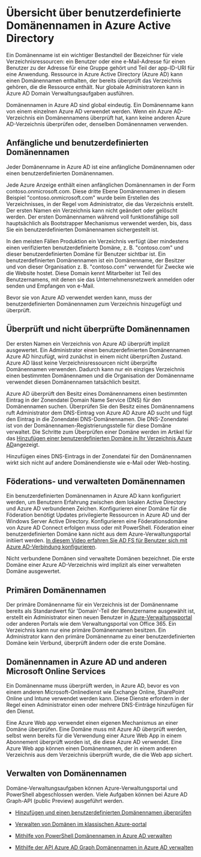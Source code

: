 <properties
    pageTitle="Übersicht über benutzerdefinierte Domänennamen in Azure Active Directory | Microsoft Azure"
    description="Erläutert das Konzept für die Verwendung von benutzerdefinierten Domänennamen in Azure Active Directory, einschließlich der Föderation für einmaliges Anmelden"
    services="active-directory"
    documentationCenter=""
    authors="jeffsta"
    manager="femila"
    editor=""/>

<tags
    ms.service="active-directory"
    ms.workload="identity"
    ms.tgt_pltfrm="na"
    ms.devlang="na"
    ms.topic="article"
    ms.date="10/04/2016"
    ms.author="curtand;jeffsta"/>

# <a name="conceptual-overview-of-custom-domain-names-in-azure-active-directory"></a>Übersicht über benutzerdefinierte Domänennamen in Azure Active Directory

Ein Domänenname ist ein wichtiger Bestandteil der Bezeichner für viele Verzeichnisressourcen: ein Benutzer oder eine e-Mail-Adresse für einen Benutzer zu der Adresse für eine Gruppe gehört und Teil der app-ID-URI für eine Anwendung. Ressource in Azure Active Directory (Azure AD) kann einen Domänennamen enthalten, der bereits überprüft das Verzeichnis gehören, die die Ressource enthält. Nur globale Administratoren kann in Azure AD Domain Verwaltungsaufgaben ausführen.

Domänennamen in Azure AD sind global eindeutig. Ein Domänenname kann von einem einzelnen Azure AD verwendet werden. Wenn ein Azure AD-Verzeichnis ein Domänennamens überprüft hat, kann keine anderen Azure AD-Verzeichnis überprüfen oder, denselben Domänennamen verwenden.

## <a name="initial-and-custom-domain-names"></a>Anfängliche und benutzerdefinierten Domänennamen

Jeder Domänenname in Azure AD ist eine anfängliche Domänennamen oder einen benutzerdefinierten Domänennamen.

Jede Azure Anzeige enthält einen anfänglichen Domänennamen in der Form contoso.onmicrosoft.com. Diese dritte Ebene Domänennamen in diesem Beispiel "contoso.onmicrosoft.com" wurde beim Erstellen des Verzeichnisses, in der Regel vom Administrator, die das Verzeichnis erstellt. Der ersten Namen ein Verzeichnis kann nicht geändert oder gelöscht werden. Der ersten Domänennamen während voll funktionsfähige soll hauptsächlich als Bootstrapper Mechanismus verwendet werden, bis, dass Sie ein benutzerdefinierten Domänennamen sichergestellt ist.

In den meisten Fällen Produktion ein Verzeichnis verfügt über mindestens einen verifizierten benutzerdefinierte Domäne, z. B. "contoso.com" und dieser benutzerdefinierten Domäne für Benutzer sichtbar ist. Ein benutzerdefinierten Domänennamen ist ein Domänenname, der Besitzer und von dieser Organisation z. B. "contoso.com" verwendet für Zwecke wie die Website hostet. Diese Domain kennt Mitarbeiter ist Teil des Benutzernamens, mit denen sie das Unternehmensnetzwerk anmelden oder senden und Empfangen von e-Mail.

Bevor sie von Azure AD verwendet werden kann, muss der benutzerdefinierten Domänennamen zum Verzeichnis hinzugefügt und überprüft.

## <a name="verified-and-unverified-domain-names"></a>Überprüft und nicht überprüfte Domänennamen

Der ersten Namen ein Verzeichnis von Azure AD überprüft implizit ausgewertet. Ein Administrator einen benutzerdefinierten Domänennamen Azure AD hinzufügt, wird zunächst in einem nicht überprüften Zustand. Azure AD lässt keine Verzeichnisressourcen nicht überprüfte Domänennamen verwenden. Dadurch kann nur ein einziges Verzeichnis einen bestimmten Domänennamen und die Organisation der Domänenname verwendet diesen Domänennamen tatsächlich besitzt.

Azure AD überprüft den Besitz eines Domänennamens einen bestimmten Eintrag in der Zonendatei Domain Name Service (DNS) für den Domänennamen suchen. Überprüfen Sie den Besitz eines Domänennamens ruft Administrator dem DNS-Eintrag von Azure AD Azure AD sucht und fügt den Eintrag in die Zonendatei DNS-Domänennamen. Die DNS-Zonendatei ist von der Domänennamen-Registrierungsstelle für diese Domäne verwaltet. Die Schritte zum Überprüfen einer Domäne werden im Artikel für das [Hinzufügen einer benutzerdefinierten Domäne in Ihr Verzeichnis Azure AD](active-directory-add-domain.md)angezeigt.

Hinzufügen eines DNS-Eintrags in der Zonendatei für den Domänennamen wirkt sich nicht auf andere Domänendienste wie e-Mail oder Web-hosting.

## <a name="federated-and-managed-domain-names"></a>Föderations- und verwalteten Domänennamen

Ein benutzerdefinierten Domänennamen in Azure AD kann konfiguriert werden, um Benutzern Erfahrung zwischen dem lokalen Active Directory und Azure AD verbundenen Zeichen. Konfigurieren einer Domäne für die Föderation benötigt Updates privilegierte Ressourcen in Azure AD und der Windows Server Active Directory. Konfigurieren eine Föderationsdomäne von Azure AD Connect erfolgen muss oder mit PowerShell. Föderation einer benutzerdefinierten Domäne kann nicht aus dem Azure-Verwaltungsportal initiiert werden. [In diesem Video erfahren Sie AD FS für Benutzer sich mit Azure AD-Verbindung konfigurieren](http://channel9.msdn.com/Series/Azure-Active-Directory-Videos-Demos/Configuring-AD-FS-for-user-sign-in-with-Azure-AD-Connect).

Nicht verbundene Domänen sind verwaltete Domänen bezeichnet. Die erste Domäne einer Azure AD-Verzeichnis wird implizit als einer verwalteten Domäne ausgewertet.

## <a name="primary-domain-names"></a>Primären Domänennamen

Der primäre Domänenname für ein Verzeichnis ist der Domänenname bereits als Standardwert für 'Domain'-Teil der Benutzername ausgewählt ist, erstellt ein Administrator einen neuen Benutzer in [Azure-Verwaltungsportal](https://manage.windowsazure.com/) oder anderen Portals wie dem Verwaltungsportal von Office 365. Ein Verzeichnis kann nur eine primäre Domänennamen besitzen. Ein Administrator kann den primäre Domänenname zu einer benutzerdefinierten Domäne kein Verbund, überprüft ändern oder die erste Domäne.

## <a name="domain-names-in-azure-ad-and-other-microsoft-online-services"></a>Domänennamen in Azure AD und anderen Microsoft Online Services

Ein Domänenname muss überprüft werden, in Azure AD, bevor es von einem anderen Microsoft-Onlinedienst wie Exchange Online, SharePoint Online und Intune verwendet werden kann. Diese Dienste erfordern in der Regel einen Administrator einen oder mehrere DNS-Einträge hinzufügen für den Dienst.

Eine Azure Web app verwendet einen eigenen Mechanismus an einer Domäne überprüfen. Eine Domäne muss mit Azure AD überprüft werden, selbst wenn bereits für die Verwendung einer Azure Web App in einem Abonnement überprüft worden ist, die diese Azure AD verwendet. Eine Azure Web app können einen Domänennamen, der in einem anderen Verzeichnis aus dem Verzeichnis überprüft wurde, die die Web app sichert.

## <a name="managing-domain-names"></a>Verwalten von Domänennamen

Domäne-Verwaltungsaufgaben können Azure-Verwaltungsportal und PowerShell abgeschlossen werden. Viele Aufgaben können bei Azure AD Graph-API (public Preview) ausgeführt werden.

-   [Hinzufügen und einen benutzerdefinierten Domänennamen überprüfen](active-directory-add-domain.md)

-   [Verwalten von Domänen im klassischen Azure-portal](active-directory-add-manage-domain-names.md)

-   [Mithilfe von PowerShell Domänennamen in Azure AD verwalten](https://msdn.microsoft.com/library/azure/e1ef403f-3347-4409-8f46-d72dafa116e0#BKMK_ManageDomains)

-   [Mithilfe der API Azure AD Graph Domänennamen in Azure AD verwalten](https://msdn.microsoft.com/Library/Azure/Ad/Graph/api/domains-operations)
